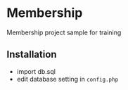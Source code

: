 # Membership
Membership project sample for training

## Installation

* import db.sql
* edit database setting in `config.php`
